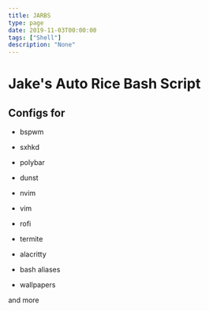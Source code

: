 ```yaml
---
title: JARBS
type: page
date: 2019-11-03T00:00:00
tags: ["Shell"]
description: "None"
---
```


# Jake's Auto Rice Bash Script

## Configs for

- bspwm
- sxhkd
- polybar
- dunst

- nvim
- vim

- rofi

- termite
- alacritty

- bash aliases

- wallpapers

and more
